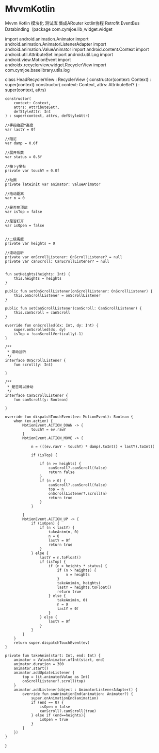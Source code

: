 # MvvmKotlin
Mvvm Kotlin 模块化 测试库  集成ARouter  kotlin协程 Retrofit  EventBus  Databinding（package com.cymjoe.lib_widget.widget

import android.animation.Animator
import android.animation.AnimatorListenerAdapter
import android.animation.ValueAnimator
import android.content.Context
import android.util.AttributeSet
import android.util.Log
import android.view.MotionEvent
import androidx.recyclerview.widget.RecyclerView
import com.cymjoe.baselibrary.utils.log

class HeadRecyclerView : RecyclerView {
    constructor(context: Context) : super(context)
    constructor(
        context: Context,
        attrs: AttributeSet?
    ) : super(context, attrs)

    constructor(
        context: Context,
        attrs: AttributeSet?,
        defStyleAttr: Int
    ) : super(context, attrs, defStyleAttr)

    //手指抬起Y高度
    var lastY = 0f

    //阻尼
    var damp = 0.6f

    //展开系数
    var status = 0.5f

    //按下y坐标
    private var touchY = 0.0f

    //动画
    private lateinit var animator: ValueAnimator

    //拖动距离
    var n = 0

    //是否在顶部
    var isTop = false

    //是否打开
    var isOpen = false


    //二级高度
    private var heights = 0

    //滚动监听
    private var onScrollListener: OnScrollListener? = null
    private var canScroll: CanScrollListener? = null


    fun setHeights(heights: Int) {
        this.heights = heights
    }

    public fun setOnScrollListener(onScrollListener: OnScrollListener) {
        this.onScrollListener = onScrollListener
    }

    public fun setCanScrollListener(canScroll: CanScrollListener) {
        this.canScroll = canScroll
    }

    override fun onScrolled(dx: Int, dy: Int) {
        super.onScrolled(dx, dy)
        isTop = !canScrollVertically(-1)
    }

    /**
     * 滚动监听
     */
    interface OnScrollListener {
        fun scroll(y: Int)

    }

    /**
     * 是否可以滑动
     */
    interface CanScrollListener {
        fun canScroll(y: Boolean)

    }

    override fun dispatchTouchEvent(ev: MotionEvent): Boolean {
        when (ev.action) {
            MotionEvent.ACTION_DOWN -> {
                touchY = ev.rawY
            }
            MotionEvent.ACTION_MOVE -> {

                n = (((ev.rawY - touchY) * damp).toInt() + lastY).toInt()

                if (isTop) {

                    if (n >= heights) {
                        canScroll?.canScroll(false)
                        return false
                    }
                    if (n > 0) {
                        canScroll?.canScroll(false)
                        top = n
                        onScrollListener?.scroll(n)
                        return true
                    }
                }

            }
            MotionEvent.ACTION_UP -> {
                if (isOpen) {
                    if (n < lastY) {
                        takeAnim(n, 0)
                        n = 0
                        lastY = 0f
                        return true
                    }
                } else {
                    lastY = n.toFloat()
                    if (isTop) {
                        if (n > heights * status) {
                            if (n > heights) {
                                n = heights
                            }
                            takeAnim(n, heights)
                            lastY = heights.toFloat()
                            return true
                        } else {
                            takeAnim(n, 0)
                            n = 0
                            lastY = 0f
                        }
                    } else {
                        lastY = 0f
                    }
                }
            }
        }
        return super.dispatchTouchEvent(ev)
    }

    private fun takeAnim(start: Int, end: Int) {
        animator = ValueAnimator.ofInt(start, end)
        animator.duration = 300
        animator.start()
        animator.addUpdateListener {
            top = (it.animatedValue as Int)
            onScrollListener?.scroll(top)
        }
        animator.addListener(object : AnimatorListenerAdapter() {
            override fun onAnimationEnd(animation: Animator?) {
                super.onAnimationEnd(animation)
                if (end == 0) {
                    isOpen = false
                    canScroll?.canScroll(true)
                } else if (end==heights){
                    isOpen = true
                }
            }
        })
    }
}
